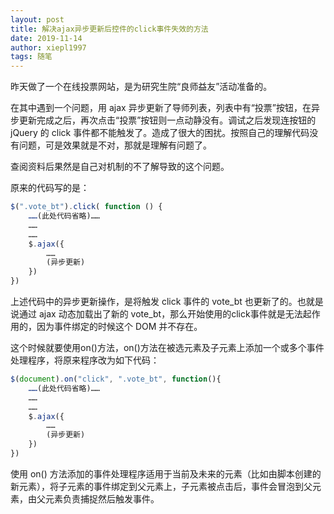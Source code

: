 ```yaml
---
layout: post
title: 解决ajax异步更新后控件的click事件失效的方法
date: 2019-11-14
author: xiepl1997
tags: 随笔
---
```


昨天做了一个在线投票网站，是为研究生院“良师益友”活动准备的。  

在其中遇到一个问题，用 ajax 异步更新了导师列表，列表中有“投票”按钮，在异步更新完成之后，再次点击“投票”按钮则一点动静没有。调试之后发现连按钮的 jQuery 的 click 事件都不能触发了。造成了很大的困扰。按照自己的理解代码没有问题，可是效果就是不对，那就是理解有问题了。  

查阅资料后果然是自己对机制的不了解导致的这个问题。  

原来的代码写的是：
```javascript
$(".vote_bt").click( function () {
	……(此处代码省略)……
	……
	……
	$.ajax({
		……
		(异步更新)
	})
})
```
上述代码中的异步更新操作，是将触发 click 事件的 vote_bt 也更新了的。也就是说通过 ajax 动态加载出了新的 vote_bt，那么开始使用的click事件就是无法起作用的，因为事件绑定的时候这个 DOM 并不存在。  

这个时候就要使用on()方法，on()方法在被选元素及子元素上添加一个或多个事件处理程序，将原来程序改为如下代码：
```javascript
$(document).on("click", ".vote_bt", function(){
	……(此处代码省略)……
	……
	……
	$.ajax({
		……
		(异步更新)
	})
})
```
使用 on() 方法添加的事件处理程序适用于当前及未来的元素（比如由脚本创建的新元素），将子元素的事件绑定到父元素上，子元素被点击后，事件会冒泡到父元素，由父元素负责捕捉然后触发事件。